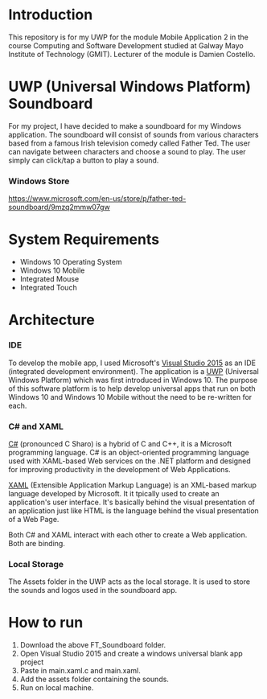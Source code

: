 # Introduction
This repository is for my UWP for the module Mobile Application 2 in the course Computing and Software Development studied at Galway Mayo Institute of Technology (GMIT). Lecturer of the module is Damien Costello.

# UWP (Universal Windows Platform) Soundboard
For my project, I have decided to make a soundboard for my Windows application. The soundboard will consist of sounds from various characters based from a famous Irish television comedy called Father Ted. The user can navigate between characters and choose a sound to play. The user simply can click/tap a button to play a sound. 

### Windows Store
https://www.microsoft.com/en-us/store/p/father-ted-soundboard/9mzq2mmw07gw

# System Requirements
- Windows 10 Operating System
- Windows 10 Mobile
- Integrated Mouse
- Integrated Touch

# Architecture
### IDE
To develop the mobile app, I used Microsoft's [Visual Studio 2015](https://www.visualstudio.com/downloads/) as an IDE (integrated development environment). The application is a [UWP](https://docs.microsoft.com/en-us/windows/uwp/get-started/universal-application-platform-guide) (Universal Windows Platform) which was first introduced in Windows 10. The purpose of this software platform is to help develop universal apps that run on both Windows 10 and Windows 10 Mobile without the need to be re-written for each. 

### C# and XAML
[C#](https://msdn.microsoft.com/en-us/library/kx37x362.aspx) (pronounced C Sharo) is a hybrid of C and C++, it is a Microsoft programming language. C# is an object-oriented programming language used with XAML-based Web services on the .NET platform and designed for improving productivity in the development of Web Applications.

[XAML](https://msdn.microsoft.com/en-us/library/ms752059(v=vs.110).aspx) (Extensible Application Markup Language) is an XML-based markup language developed by Microsoft. It it tpically used to create an application's user interface. It's basically behind the visual presentation of an application just like HTML is the language behind the visual presentation of a Web Page.

Both C# and XAML interact with each other to create a Web application. Both are binding.


### Local Storage
The Assets folder in the UWP acts as the local storage. It is used to store the sounds and logos used in the soundboard app.

# How to run
1. Download the above FT_Soundboard folder.
2. Open Visual Studio 2015 and create a windows universal blank app project
3. Paste in main.xaml.c and main.xaml.
4. Add the assets folder containing the sounds.
5. Run on local machine.
